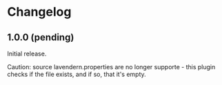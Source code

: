 # Changelog

## 1.0.0 (pending)

Initial release. 
  
Caution: source lavendern.properties are no longer supporte - this plugin checks if the file exists, and if so, that it's empty.

